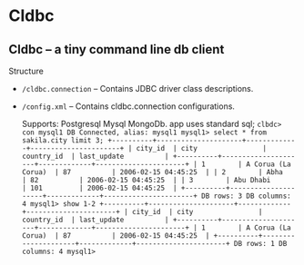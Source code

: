 # Cldbc
## Cldbc – a tiny command line db client

   Structure 
 * `/cldbc.connection` – Contains JDBC driver class descriptions.

 * `/config.xml` – Contains cldbc.connection configurations.
 
    Supports: Postgresql Mysql MongoDb. 
    app uses standard sql;
    ``
    clbdc> con mysql1
    DB Connected, alias: mysql1
    mysql1> select * from sakila.city limit 3;
    +----------+---------------------+-------------+----------------------+
    | city_id  | city                | country_id  | last_update          |
    +----------+---------------------+-------------+----------------------+
    | 1        | A Corua (La Corua)  | 87          | 2006-02-15 04:45:25  |
    | 2        | Abha                | 82          | 2006-02-15 04:45:25  |
    | 3        | Abu Dhabi           | 101         | 2006-02-15 04:45:25  |
    +----------+---------------------+-------------+----------------------+
    DB rows: 3
    DB columns: 4
    mysql1> show 1-2
    +----------+---------------------+-------------+----------------------+
    | city_id  | city                | country_id  | last_update          |
    +----------+---------------------+-------------+----------------------+
    | 1        | A Corua (La Corua)  | 87          | 2006-02-15 04:45:25  |
    +----------+---------------------+-------------+----------------------+
    DB rows: 1
    DB columns: 4
    mysql1> 
   ``

